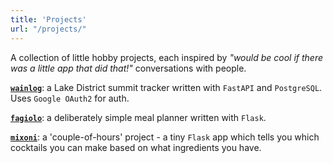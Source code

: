 ```yaml
---
title: 'Projects'
url: "/projects/"
---
```


A collection of little hobby projects, each inspired by *"would be cool if there was a little app that did that!"* conversations with people.

**[`wainlog`](https://github.com/figchutney/wainlog)**: a Lake District summit tracker written with `FastAPI` and `PostgreSQL`. Uses `Google OAuth2` for auth.

**[`fagiolo`](https://github.com/figchutney/fagiolo)**: a deliberately simple meal planner written with `Flask`.

**[`mixoni`](https://github.com/figchutney/mixoni)**: a 'couple-of-hours' project - a tiny `Flask` app which tells you which cocktails you can make based on what ingredients you have.
